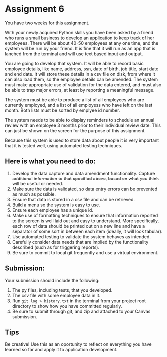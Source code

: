 # Assignment 6

You have two weeks for this assignment.

With your newly acquired Python skills you have been asked by a friend who 
runs a small business to develop an application to keep track of her employees. 
There will be about 40-50 employees at any one time, and the system will be 
run by your friend. It is fine that it will run as an app that is lanched from 
the terminal and will use text based input and output.

You are going to develop that system. It will be able to record basic employee 
details, like name, address, ssn, date of birth, job title, start date and end 
date. It will store these details in a csv file on disk, from where it can also 
load them, so the employee details can be amended. The system must make 
appropriate use of validation for the data entered, and must also be able to 
trap major errors, at least by reporting a meaningful message.

The system must be able to produce a list of all employees who are currently 
employed, and a list of all employess who have left on the last month. Both 
lists must be sorted by emplyee id number.

The system needs to be able to display reminders to schedule an annual review 
with an employee 3 months prior to their individual review date. This can just 
be shown on the screen for the purpose of this assignment.

Because this system is used to store data about people it is very important 
that it is tested well, using automated testing techniques.

## Here is what you need to do:

1. Develop the data capture and data amendment functionality. Capture 
additional information to that specified above, based on what you think will 
be useful or needed.
1. Make sure the data is validated, so data entry errors can be prevented as 
much as possible.
1. Ensure that data is stored in a csv file and can be retrieved.
1. Build a menu so the system is easy to use.
1. Ensure each employee has a unique id.
1. Make use of formatting techniques to ensure that information reported to 
the screen is well laid out and easy to understand. More specifically, each 
row of data should be printed out on a new line and have a separator of some 
sort in between each item (ideally, it will look tabular).
1. Use automated testing to validate the system behaves as intended.
1. Carefully consider data needs that are implied by the functionality 
described (such as for triggering reports).
1. Be sure to commit to local git frequently and use a virtual environment.

## Submission:

Your submission should include the following:

1. The py files, including tests, that you developed.
1. The csv file with some employee data in it.
1. Run `git log > history.txt` in the terminal from your project root 
directory to show how you have committed regularly.
1. Be sure to submit through git, and zip and attached to your Canvas submission.

## Tips

Be creative! Use this as an oportunity to reflect on everything you have 
learned so far and apply it to application development.
